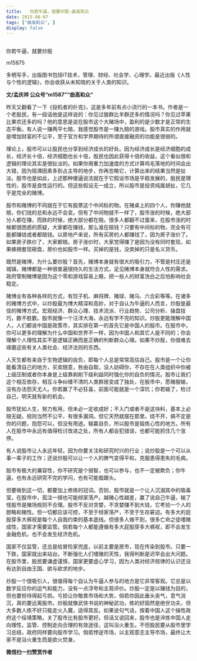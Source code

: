 ```yaml
---
title:   你若牛逼，就要炒股-曲高和众
date: 2015-08-07
tags: ["曲高和众", ]
display: false
---
```



## 



你若牛逼，就要炒股




m15875




多栖写手，出版图书包括IT技术，管理、财经、社会学、心理学。最近出版《人性与个性的逻辑》，你会收获从未知晓的关于人类的知识。


**文/孟庆祥 公众号“m1587”“曲高和众”**



昨天又翻看了一下《投机者的扑克》，这是多年前有点小流行的一本书。作者是一个老股民，有一段话他是这样说的：你见过狼群比羊群还多的情况吗？你见过苹果比果农还多的吗？他的意思是说在股市这个大赌场中，盈利的是少数才是正常的生态平衡。有人说一赚两平七赔，我感觉股市是一赚九赔的游戏。股市真实的作用就是增加财富的不公平，至于官方和学界期待的所谓直接融资的功能是很弱的。



理论上，股市可以让股民也分享到经济成长的好处。因为经济成长是经济细胞的成长，经济长十倍，经济细胞也长十倍，股民也因此获得十倍的收益，这个看似很和逻辑的理论其实是很扯淡的。如果你用重力加速度的方式计算鸡毛落地的时间会出大错，因为阻滞因素多到占主导的地步，你再忽略它，计算出来的结果当然是扯淡。股市也是如此，上述那种傻逼说法就在于它假设市场是平稳发展的，股民是理性的，股市是良性运行的。但这些假设无一成立，所以股市是投资纯属胡扯，它几乎是完全的赌博。



股市和赌博的不同就在于它有股票这个中间标的物。在赌桌上的四个人，你赚他就赔，你们钱的总和永远不会变。但有了中间物就不一样了，股市涨的时候，绝大部分人都在赚，而跌的时候，绝大部分都在赔。很多人都翻不过蛋来，在股市涨的时候都很困惑的质疑，大家都在赚钱，那么谁在赔钱？只要有中间标的物，完全有可能都赚钱或者都赔钱。以房地产来说，所有买房的人都赚钱了，因为房子涨价了。如果房子跌价了，大家都赔。房子涨价时，大家觉得赚了是因为没有同时套现，如果蜂拥套现砸盘，房价也如股市一样。买掉的是钱，没卖掉的只是名义货币。



既然是赌博，为什么要炒股？首先，赌博本身就有很大的吸引力，不管是村庄还是城镇，赌博都是一种很普遍很持久的生活方式，足见赌博本身就符合人性的需求。政府管制赌博是因为这个零和游戏容易上瘾，把一些人的财富洗白之后怕影响社会稳定。



赌博业有各种各样的方式，有饺子机、麻将牌、赌球、赌马、六合彩等等。在诸多的赌博方式中，以炒股最为博大精深和高妙，对于自认为牛逼的人而言，炒股是最佳的赌博方式。宏观经济、群众心理、技术流派、行业趋势、公司分析、操盘技巧，数不胜数。股市就像一个汪洋大海，永远有学不完的知识。炒股更能理解中国人，人们都说中国是政策市，其实排在第一的首先它是中国人的股市。在股市中，你可以更多的理解为什么中国和世界不一样，因为中国人和其它人是不同的；你会理解个人理性其实不是逻辑正确而是正确的判断群众心理。如果不炒股，你很难去琢磨这些有关人类社会、经济法则的东西。



人天生都有来自于生物逻辑的自负，即每个人总是常常高估自己。股市是一个让你能看清自己的地方，买卖随意，咎由自取，没人妨碍你，不存在在人类组织中你被上级压制或者你本身是上级靠剥削下级利益同时强化你的自负的情况。股市让我们这个相互依存，相互斗争纠缠不清的人类群居变成了独处，在股市中，愿赌服输，没有办法怨天尤人。你若赢了不必狂喜，前面可能就是一个深坑；你若输了，检讨自己，明天就有新的机会。



股市犹如人生，努力有用，但未必一定收成好；不入门或者不是这块料，基本上必赔无疑。规则当然不公平，有很多漏洞。但它天然就摆在那里。绕不开，搞不定是你的问题，抱怨可以，但没有用途。输赢自负，所以股市是锻炼心性的地方。所有人在股市中永远有值得检讨改进之处，所有人都会犯错误，也都可能抓住几个涨停。



有人说股市让人永远年轻，因为你要关注和研究时兴的行业；说炒股是一个可以从事一辈子的工作；还说炒股可以让一个人的脾气变得平和，克服患得患失的毛病。



股市有极大的兼容性，你不研究是个弱智，也可以参与，也不一定被欺负；你牛逼，也有永远研究不完的学问，也有可能栽跟头。



但要做到这一切，都要加上修炼的冠词。否则，股市就是一个让人沉溺其中的吸毒室。在股市中，孤注一掷也可能倾家荡产。越赌心性越差，赢了说自己牛逼，输了怪股市是赌场规则不合理。股市不反对贪婪，不贪婪赚不到大钱，它考验一个人的胆略和赌性。但一切都应该可控，不至于倾家荡产，不至于生存窘迫。有多大的屁股穿多大裤衩是每个人自我约束的基本底线。但很多人做不到，很多亡命之徒嗜赌成性，国家才需要监管。倘若每个人都能遵循有多大屁股穿多大裤衩，即不会发生金融危机，也不会发生经济危机。



国家不仅监管，还总是给冒险家兜底，以前主要是房市，现在传染到股市。只要一下跌，国家就出来站台。不断强化人们嗜赌的天性，我得判断是迟早会出大问题。在股市里，股民要谦虚谨慎，国家更要虚心学习，因为人类对经济规律的认识还没有达到自由王国、欲与欲求的地步。



炒股一个很吸引人，很值得每个自认为牛逼人参与的地方是它非常客观。它总是以数字反应你的运气和能力，没有一点浮夸和主观评价。炒股一定是以赚钱为目的，但也要担待得起亏损。亏损让你敬畏市场和大势，倘若你因此垂头丧气，意气消沉，真的要远离股市。炒股就像武侠书说的神秘武功，练的好固然是绝世功夫，但大多数人练不好只能走火入魔，适得其反。如果说句气话，按着中国人这个操性政府这个绥靖策略，关了股市比有股市更好。但话又说回来，股市也是淬炼中国人走向理性，监管、控制走向合理的有效途径，这叫浴火重生。不但股民要从股市里学习总结，政府同样要向股市学习。倘若悖逆市场，以主观意志主导市场，最终让大家不是浴火重生而是欲火焚身。












**微信扫一扫赞赏作者**
